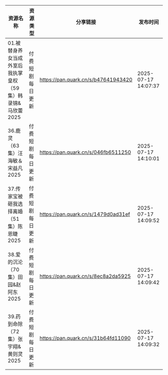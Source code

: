 | 资源名称                               | 资源类型     | 分享链接                                | 发布时间                |
| ---------------------------------- | -------- | ----------------------------------- | ------------------- |
| 01.被替身养女当成外室后我执掌皇权（59集）韩录锦&马欣蕾2025 | 付费短剧每日更新 | https://pan.quark.cn/s/b47641943420 | 2025-07-17 14:07:37 |
| 36.鹿灵（63集）汪海敏＆宋益凡2025              | 付费短剧每日更新 | https://pan.quark.cn/s/046fb6511250 | 2025-07-17 14:10:01 |
| 37.传家宝被砸我选择离婚（51集）陈恩睫2025          | 付费短剧每日更新 | https://pan.quark.cn/s/1479d0ad31ef | 2025-07-17 14:09:52 |
| 38.爱的沉沦（70集）田园&赵阿东2025             | 付费短剧每日更新 | https://pan.quark.cn/s/8ec8a2da5925 | 2025-07-17 14:09:42 |
| 39.药到命除（72集）张宇翔&黄则灵2025            | 付费短剧每日更新 | https://pan.quark.cn/s/31b64fd11090 | 2025-07-17 14:09:32 |
